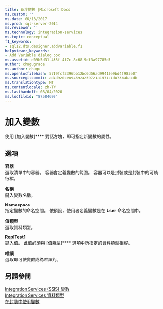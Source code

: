```yaml
---
title: 新增變數 |Microsoft Docs
ms.custom: ''
ms.date: 06/13/2017
ms.prod: sql-server-2014
ms.reviewer: ''
ms.technology: integration-services
ms.topic: conceptual
f1_keywords:
- sql12.dts.designer.addvariable.f1
helpviewer_keywords:
- Add Variable dialog box
ms.assetid: d09b5d31-433f-4f7c-8c68-9df3a97785d5
author: chugugrace
ms.author: chugu
ms.openlocfilehash: 5719fcf3396bb12bc6d56ad99419e9bd4f983e07
ms.sourcegitcommit: ad4d92dce894592a259721a1571b1d8736abacdb
ms.translationtype: MT
ms.contentlocale: zh-TW
ms.lasthandoff: 08/04/2020
ms.locfileid: "87584699"
---
```

# <a name="add-variable"></a>加入變數
  使用 [加入變數]**** 對話方塊，即可指定新變數的屬性。  
  
## <a name="options"></a>選項  
 **容器**  
 選取清單中的容器。 容器會定義變數的範圍。 容器可以是封裝或是封裝中的可執行檔。  
  
 **名稱**  
 鍵入變數名稱。  
  
 **Namespace**  
 指定變數的命名空間。 依預設，使用者定義變數是在 **User** 命名空間中。  
  
 **值類型**  
 選取資料類型。  
  
 **ReplTest1**  
 鍵入值。 此值必須與 [值類型]**** 選項中所指定的資料類型相容。  
  
 **唯讀**  
 選取即可使變數成為唯讀的。  
  
## <a name="see-also"></a>另請參閱  
 [Integration Services &#40;SSIS&#41; 變數](integration-services-ssis-variables.md)   
 [Integration Services 資料類型](data-flow/integration-services-data-types.md)   
 [在封裝中使用變數](../../2014/integration-services/use-variables-in-packages.md)  
  
  

